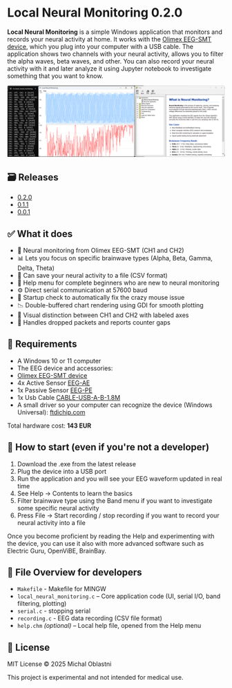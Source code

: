 # Local Neural Monitoring 0.2.0

**Local Neural Monitoring** is a simple Windows application that monitors and records your neural activity at home. It works with the [Olimex EEG-SMT device](https://www.olimex.com/Products/EEG/OpenEEG/), which you plug into your computer with a USB cable. The application shows two channels with your neural activity, allows you to filter the alpha waves, beta waves, and other. You can also record your neural activity with it and later analyze it using Jupyter notebook to investigate something that you want to know.

![Local Neural Monitoring](local_neural_monitoring.png)

## 🗃️ Releases
- [0.2.0](https://github.com/michaloblastni/local-neural-monitoring/releases/tag/0.2.0)
- [0.1.1](https://github.com/michaloblastni/local-neural-monitoring/releases/tag/0.1.1)
- [0.0.1](https://github.com/michaloblastni/local-neural-monitoring/releases/tag/0.0.1)

## ✅ What it does

- 📡 Neural monitoring from Olimex EEG-SMT (CH1 and CH2)
- 📊 Lets you focus on specific brainwave types (Alpha, Beta, Gamma, Delta, Theta)
- 💾 Can save your neural activity to a file (CSV format)
- 🧾 Help menu for complete beginners who are new to neural monitoring
- ⚙️ Direct serial communication at 57600 baud
- 🧰 Startup check to automatically fix the crazy mouse issue
- 📉 Double-buffered chart rendering using GDI for smooth plotting
- 🧠 Visual distinction between CH1 and CH2 with labeled axes
- 🧼 Handles dropped packets and reports counter gaps


## 🧪 Requirements

- A Windows 10 or 11 computer
- The EEG device and accessories:
- [Olimex EEG-SMT device](https://www.olimex.com/Products/EEG/OpenEEG/EEG-SMT/open-source-hardware)
- 4x Active Sensor [EEG-AE](https://www.olimex.com/Products/EEG/Electrodes/EEG-AE/open-source-hardware)
- 1x Passive Sensor [EEG-PE](https://www.olimex.com/Products/EEG/Electrodes/EEG-PE/open-source-hardware)
- 1x Usb Cable [CABLE-USB-A-B-1.8M](https://www.olimex.com/Products/Components/Cables/USB/CABLE-USB-A-B-1.8M/)
- A small driver so your computer can recognize the device (Windows Universal): [ftdichip.com](https://www.ftdichip.com/Drivers/VCP.htm)

Total hardware cost: **143 EUR**
  
## 🧭 How to start (even if you're not a developer)

1. Download the .exe from the latest release
2. Plug the device into a USB port
3. Run the application and you will see your EEG waveform updated in real time
4. See Help → Contents to learn the basics
6. Filter brainwave type using the Band menu if you want to investigate some specific neural activity
7. Press File → Start recording / stop recording if you want to record your neural activity into a file

Once you become proficient by reading the Help and experimenting with the device, you can use it also with more advanced software such as Electric Guru, OpenViBE, BrainBay.

## 📂 File Overview for developers
- `Makefile` - Makefile for MINGW
- `local_neural_monitoring.c` – Core application code (UI, serial I/O, band filtering, plotting)
- `serial.c` - stopping serial
- `recording.c` - EEG data recording (CSV file format)
- `help.chm` *(optional)* – Local help file, opened from the Help menu

## 📜 License

MIT License © 2025 Michal Oblastni

This project is experimental and not intended for medical use.
